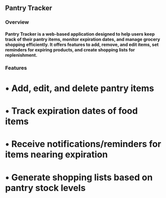 ## Pantry Tracker

### Overview

#### Pantry Tracker is a web-based application designed to help users keep track of their pantry items, monitor expiration dates, and manage grocery shopping efficiently. It offers features to add, remove, and edit items, set reminders for expiring products, and create shopping lists for replenishment.

### Features

# • Add, edit, and delete pantry items
# • Track expiration dates of food items
# • Receive notifications/reminders for items nearing expiration
# • Generate shopping lists based on pantry stock levels

